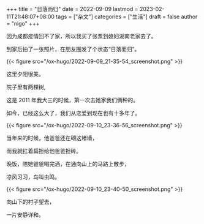 +++
title = "日落而归"
date = 2022-09-09
lastmod = 2023-02-11T21:48:07+08:00
tags = ["杂文"]
categories = ["生活"]
draft = false
author = "nigo"
+++

因为成都疫情回不了家，所以我买了张票到媳妇湖南老家去了。

到家后拍了一张照片，在朋友圈发了个状态“日落而归”。

{{< figure src="/ox-hugo/2022-09-09_21-35-54_screenshot.png" >}}

这里夕阳很美。

院子里有两棵树,

这是 2011 年我大三的时候，第一次去她家我们俩种的。

如今，已经这么大了，我们从恋爱到现在也有十多年了。

{{< figure src="/ox-hugo/2022-09-10_23-36-56_screenshot.png" >}}

当年来的时候，他爸爸还在砌这堵墙，

而我就扛着扁担给他爸爸担砖。

晚饭，陪她爸爸喝完酒，在通向山上的马路上散步，

凉风习习，鸟叫虫鸣。

{{< figure src="/ox-hugo/2022-09-10_23-40-50_screenshot.png" >}}

向山下的村子望去，

一片安静详和。
